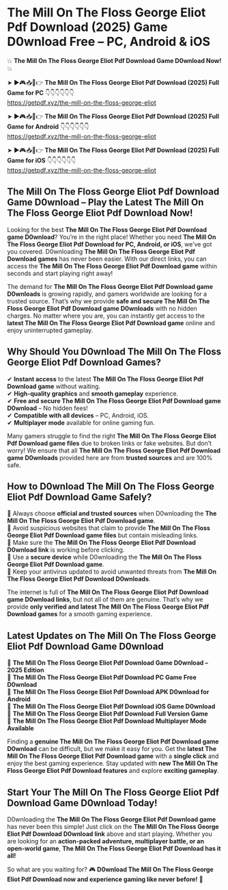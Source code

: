 # The Mill On The Floss George Eliot Pdf Download (2025) Game D0wnload Free – PC, Android & iOS

💥 **The Mill On The Floss George Eliot Pdf Download Game D0wnload Now!** 💥  

➤ ►🎮📥📱👉 **The Mill On The Floss George Eliot Pdf Download (2025) Full Game for PC** 👇👇👇👇👇👇  
https://getpdf.xyz/the-mill-on-the-floss-george-eliot  

➤ ►🎮📥📱👉 **The Mill On The Floss George Eliot Pdf Download (2025) Full Game for Android** 👇👇👇👇👇👇  
https://getpdf.xyz/the-mill-on-the-floss-george-eliot  

➤ ►🎮📥📱👉 **The Mill On The Floss George Eliot Pdf Download (2025) Full Game for iOS** 👇👇👇👇👇👇  
https://getpdf.xyz/the-mill-on-the-floss-george-eliot  

## The Mill On The Floss George Eliot Pdf Download Game D0wnload – Play the Latest The Mill On The Floss George Eliot Pdf Download Now!

Looking for the best **The Mill On The Floss George Eliot Pdf Download game D0wnload**? You’re in the right place! Whether you need **The Mill On The Floss George Eliot Pdf Download for PC, Android, or iOS**, we’ve got you covered. D0wnloading **The Mill On The Floss George Eliot Pdf Download games** has never been easier. With our direct links, you can access the **The Mill On The Floss George Eliot Pdf Download game** within seconds and start playing right away!  

The demand for **The Mill On The Floss George Eliot Pdf Download game D0wnloads** is growing rapidly, and gamers worldwide are looking for a trusted source. That’s why we provide **safe and secure The Mill On The Floss George Eliot Pdf Download game D0wnloads** with no hidden charges. No matter where you are, you can instantly get access to the **latest The Mill On The Floss George Eliot Pdf Download game** online and enjoy uninterrupted gameplay.  

## **Why Should You D0wnload The Mill On The Floss George Eliot Pdf Download Games?**  

✔ **Instant access** to the latest **The Mill On The Floss George Eliot Pdf Download game** without waiting.  
✔ **High-quality graphics** and **smooth gameplay** experience.  
✔ **Free and secure The Mill On The Floss George Eliot Pdf Download game D0wnload** – No hidden fees!  
✔ **Compatible with all devices** – PC, Android, iOS.  
✔ **Multiplayer mode** available for online gaming fun.  

Many gamers struggle to find the right **The Mill On The Floss George Eliot Pdf Download game files** due to broken links or fake websites. But don’t worry! We ensure that all **The Mill On The Floss George Eliot Pdf Download game D0wnloads** provided here are from **trusted sources** and are 100% safe.  

## **How to D0wnload The Mill On The Floss George Eliot Pdf Download Game Safely?**  

📌 Always choose **official and trusted sources** when D0wnloading the **The Mill On The Floss George Eliot Pdf Download game**.  
📌 Avoid suspicious websites that claim to provide **The Mill On The Floss George Eliot Pdf Download game files** but contain misleading links.  
📌 Make sure the **The Mill On The Floss George Eliot Pdf Download D0wnload link** is working before clicking.  
📌 Use a **secure device** while D0wnloading the **The Mill On The Floss George Eliot Pdf Download game**.  
📌 Keep your antivirus updated to avoid unwanted threats from **The Mill On The Floss George Eliot Pdf Download D0wnloads**.  

The internet is full of **The Mill On The Floss George Eliot Pdf Download game D0wnload links**, but not all of them are genuine. That’s why we provide **only verified and latest The Mill On The Floss George Eliot Pdf Download games** for a smooth gaming experience.  

## **Latest Updates on The Mill On The Floss George Eliot Pdf Download Game D0wnload**  

🔹 **The Mill On The Floss George Eliot Pdf Download Game D0wnload – 2025 Edition**  
🔹 **The Mill On The Floss George Eliot Pdf Download PC Game Free D0wnload**  
🔹 **The Mill On The Floss George Eliot Pdf Download APK D0wnload for Android**  
🔹 **The Mill On The Floss George Eliot Pdf Download iOS Game D0wnload**  
🔹 **The Mill On The Floss George Eliot Pdf Download Full Version Game**  
🔹 **The Mill On The Floss George Eliot Pdf Download Multiplayer Mode Available**  

Finding a **genuine The Mill On The Floss George Eliot Pdf Download game D0wnload** can be difficult, but we make it easy for you. Get the **latest The Mill On The Floss George Eliot Pdf Download game** with a **single click** and enjoy the best gaming experience. Stay updated with **new The Mill On The Floss George Eliot Pdf Download features** and explore **exciting gameplay**.  

## **Start Your The Mill On The Floss George Eliot Pdf Download Game D0wnload Today!**  

D0wnloading the **The Mill On The Floss George Eliot Pdf Download game** has never been this simple! Just click on the **The Mill On The Floss George Eliot Pdf Download D0wnload link** above and start playing. Whether you are looking for an **action-packed adventure, multiplayer battle, or an open-world game**, **The Mill On The Floss George Eliot Pdf Download has it all!**  

So what are you waiting for? 🎮 **D0wnload The Mill On The Floss George Eliot Pdf Download now and experience gaming like never before!** 🚀  